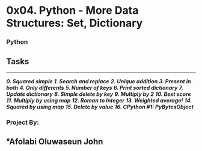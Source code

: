 # 0x04. Python - More Data Structures: Set, Dictionary
### Python ###

## **Tasks** ###
___
 ***0. Squared simple***
 ***1. Search and replace***
 ***2. Unique addition***
 ***3. Present in both***
 ***4. Only differents***
 ***5. Number of keys***
 ***6. Print sorted dictionary***
 ***7. Update dictionary***
 ***8. Simple delete by key***
 ***9. Multiply by 2***
 ***10. Best score***
 ***11. Multiply by using map***
 ***12. Roman to Integer***
 ***13. Weighted average!***
 ***14. Squared by using map***
 ***15. Delete by value***
 ***16. CPython #1: PyBytesObject***

### Project By: ###
##  °Afolabi Oluwaseun John ##
